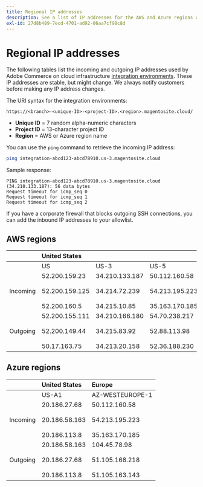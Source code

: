 ```yaml
---
title: Regional IP addresses
description: See a list of IP addresses for the AWS and Azure regions used by Adobe Commerce on cloud infrastructure for integration environments.
exl-id: 27d8b489-7ecd-4701-ad92-06aa7cf98c8d
---
```

# Regional IP addresses

The following tables list the incoming and outgoing IP addresses used by Adobe Commerce on cloud infrastructure [integration environments](../architecture/pro-architecture.md#integration-environment). These IP addresses are stable, but might change. We always notify customers before making any IP address changes.

The URI syntax for the integration environments:

```text
https://<branch>-<unique-ID>-<project-ID>.<region>.magentosite.cloud/
```

- **Unique ID** = 7 random alpha-numeric characters
- **Project ID** = 13-character project ID
- **Region** = AWS or Azure region name

You can use the `ping` command to retrieve the incoming IP address:

```bash
ping integration-abcd123-abcd78910.us-3.magentosite.cloud
```

Sample response:

```console
PING integration-abcd123-abcd78910.us-3.magentosite.cloud (34.210.133.187): 56 data bytes
Request timeout for icmp_seq 0
Request timeout for icmp_seq 1
Request timeout for icmp_seq 2
```

If you have a corporate firewall that blocks outgoing SSH connections, you can add the inbound IP addresses to your allowlist.

## AWS regions

|     | United States |       |      | Europe |      |      |      | Asia-Pacific |
| --- | :------------ | :---- | :--- | :----- | :--- | :--- | :--- | :----------- |
|     | US            | US-3  | US-5 | EU     | EU-3 | EU-5 | EU-6 | AP-3         |
| Incoming | <!--US-->52.200.159.23<br><br>52.200.159.125<br><br>52.200.160.5 | <!--US-3-->34.210.133.187<br><br>34.214.72.239<br><br>34.215.10.85 | <!--US-5-->50.112.160.58<br><br>54.213.195.223<br><br>35.163.170.185 | <!--EU-->52.209.44.44<br><br>52.209.23.96<br><br>52.51.117.101 | <!--EU-3-->34.240.75.192<br><br>34.251.110.37<br><br>52.19.113.35 | <!--EU-5-->35.157.81.88<br><br>3.122.198.131<br><br>52.28.102.195 | <!--EU-6-->35.181.23.47<br><br>35.181.24.165<br><br>35.180.237.48 | <!--AP-3-->52.65.39.201<br><br>52.65.10.202<br><br>52.65.30.37 |
| Outgoing | <!--US-->52.200.155.111<br><br>52.200.149.44<br><br>50.17.163.75 | <!--US-3-->34.210.166.180<br><br>34.215.83.92<br><br>34.213.20.158 | <!--US-5-->54.70.238.217<br><br>52.88.113.98<br><br>52.36.188.230 | <!--EU-->52.51.163.159<br><br>52.209.44.60<br><br>52.208.156.247 | <!--EU-3-->34.240.57.142<br><br>52.16.140.48<br><br>52.209.134.55 | <!--EU-5-->3.121.163.221<br><br>3.121.79.229<br><br>18.197.3.230 | <!--EU-6-->52.47.155.26<br><br>35.181.0.157<br><br>35.181.12.15 | <!--AP-3-->52.65.143.178<br><br>13.54.80.197<br><br>52.62.224.4 |

## Azure regions

|          |  United States  | Europe          |
| -------- | :-------------- | :-------------- |
|          | US-A1           | AZ-WESTEUROPE-1 |
| Incoming | <!--US-A1--> 20.186.27.68<br><br>20.186.58.163<br><br>20.186.113.8 | <!--AZ-W-1-->50.112.160.58<br><br>54.213.195.223<br><br>35.163.170.185 |
| Outgoing | <!--US-A1-->20.186.58.163<br><br>20.186.27.68<br><br>20.186.113.8 | <!--AZ-W-1-->104.45.78.98<br><br>51.105.168.218<br><br>51.105.163.143 |
